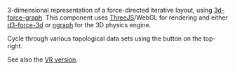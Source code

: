 3-dimensional representation of a force-directed iterative layout, using [3d-force-graph](https://github.com/vasturiano/3d-force-graph). This component uses [ThreeJS](https://github.com/mrdoob/three.js/)/WebGL for rendering and either [d3-force-3d](https://github.com/vasturiano/d3-force-3d) or [ngraph](https://github.com/anvaka/ngraph.forcelayout3d) for the 3D physics engine.

Cycle through various topological data sets using the button on the top-right.

See also the [VR version](https://bl.ocks.org/vasturiano/972ca4f3e8e074dacf14d7071aad8ef9).